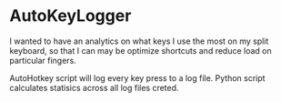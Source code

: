 # AutoKeyLogger
I wanted to have an analytics on what keys I use the most on my split keyboard, so that I can may be optimize shortcuts and reduce load on particular fingers.

AutoHotkey script will log every key press to a log file.
Python script calculates statisics across all log files creted.
